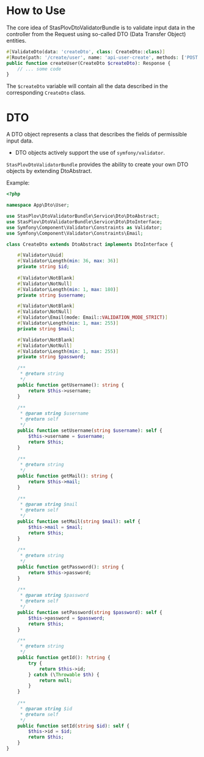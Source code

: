 # How to Use

The core idea of StasPlovDtoValidatorBundle is to validate input data in the controller from the Request
using so-called DTO (Data Transfer Object) entities.


```php
#[ValidateDto(data: 'createDto', class: CreateDto::class)]
#[Route(path: '/create/user', name: 'api-user-create', methods: ['POST'])]
public function createUser(CreateDto $createDto): Response {
	// ... some code
}
```

The `$createDto` variable will contain all the data described in the corresponding `CreateDto` class.

# DTO

A DTO object represents a class that describes the fields of permissible input data.

* DTO objects actively support the use of `symfony/validator`.

`StasPlovDtoValidatorBundle` provides the ability to create your own DTO objects by extending DtoAbstract.

Example:



```php
<?php

namespace App\Dto\User;

use StasPlov\DtoValidatorBundle\Service\Dto\DtoAbstract;
use StasPlov\DtoValidatorBundle\Service\Dto\DtoInterface;
use Symfony\Component\Validator\Constraints as Validator;
use Symfony\Component\Validator\Constraints\Email;

class CreateDto extends DtoAbstract implements DtoInterface {

	#[Validator\Uuid]
	#[Validator\Length(min: 36, max: 36)]
	private string $id;
	
	#[Validator\NotBlank]
	#[Validator\NotNull]
	#[Validator\Length(min: 1, max: 180)]
	private string $username;

	#[Validator\NotBlank]
	#[Validator\NotNull]
	#[Validator\Email(mode: Email::VALIDATION_MODE_STRICT)]
	#[Validator\Length(min: 1, max: 255)]
	private string $mail;

	#[Validator\NotBlank]
	#[Validator\NotNull]
	#[Validator\Length(min: 1, max: 255)]
	private string $password;

	/**
	 * @return string
	 */
	public function getUsername(): string {
		return $this->username;
	}
	
	/**
	 * @param string $username 
	 * @return self
	 */
	public function setUsername(string $username): self {
		$this->username = $username;
		return $this;
	}
	
	/**
	 * @return string
	 */
	public function getMail(): string {
		return $this->mail;
	}
	
	/**
	 * @param string $mail 
	 * @return self
	 */
	public function setMail(string $mail): self {
		$this->mail = $mail;
		return $this;
	}
	
	/**
	 * @return string
	 */
	public function getPassword(): string {
		return $this->password;
	}
	
	/**
	 * @param string $password 
	 * @return self
	 */
	public function setPassword(string $password): self {
		$this->password = $password;
		return $this;
	}

	/**
	 * @return string
	 */
	public function getId(): ?string {
		try {
			return $this->id;
		} catch (\Throwable $th) {
			return null;
		}
	}
	
	/**
	 * @param string $id 
	 * @return self
	 */
	public function setId(string $id): self {
		$this->id = $id;
		return $this;
	}
}
```
